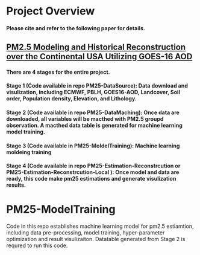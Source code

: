 # Project Overview 
#### Please cite and refer to the following paper for details.
## [PM2.5 Modeling and Historical Reconstruction over the Continental USA Utilizing GOES-16 AOD](https://www.mdpi.com/2072-4292/13/23/4788)
#### There are 4 stages for the entire project.
#### Stage 1 (Code available in repo PM25-DataSource): Data download and visulization, including ECMWF, PBLH, GOES16-AOD, Landcover, Soil order, Population density, Elevation, and Lithology.
#### Stage 2 (Code available in repo PM25-DataMaching): Once data are downloaded, all variables will be macthed with PM2.5 groupd observation. A macthed data table is generated for machine learning model training.
#### Stage 3 (Code available in PM25-MoldelTraining): Machine learning moldeing training
#### Stage 4 (Code available in repo PM25-Estimation-Reconstrcution or PM25-Estimation-Reconstrcution-Local ): Once model and data are ready, this code make pm25 estimations and generate visulization results.

# PM25-ModelTraining
Code in this repo establishes machine learning model for pm2.5 estiamtion, including data pre-processing, model training, hyper-parameter optimization and result visulizaiton.
Datatable generated from Stage 2 is requred to run this code. 
